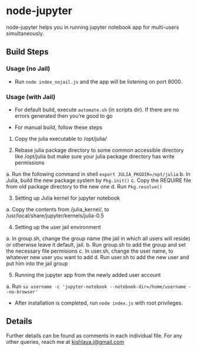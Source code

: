# node-jupyter

node-jupyter helps you in running jupyter notebook app for multi-users simultaneously.

## Build Steps

### Usage (no Jail)

 - Run `node index_nojail.js` and the app will be listening on port 8000.

### Usage (with Jail)

- For default build, execute `automate.sh` (in scripts dir). If there are no errors generated then you're good to go

- For manual build, follow these steps

1. Copy the julia executable to /opt/julia/


2. Rebase julia package directory to some common accessible directory like /opt/julia but make sure your julia package directory has write permissions

a. Run the following command in shell `export JULIA_PKGDIR=/opt/julia` 
b. In Julia, build the new package system by `Pkg.init()`
c. Copy the REQUIRE file from old package directory to the new one
d. Run `Pkg.resolve()`


3. Setting up Julia kernel for jupyter notebook

a. Copy the contents from /julia_kernel/, to /usr/local/share/jupyter/kernels/julia-0.5


4. Setting up the user jail environment

a. In group.sh, change the group name (the jail in which all users will reside) or otherwise leave it default, jail.
b. Run group.sh to add the group and set the necessary file permisions
c. In user.sh, change the user name, to whatever new user you want to add
d. Run user.sh to add the new user and put him into the jail group


5. Running the jupyter app from the newly added user account

a. Run `su username -c 'jupyter-notebook --notebook-dir=/home/username --no-browser'`

 - After installation is completed, run `node index.js` with root privileges.


## Details

Further details can be found as comments in each individual file. For any other queries, reach me at kishlaya.j@gmail.com
